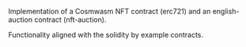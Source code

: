Implementation of a Cosmwasm NFT contract (erc721) and an english-auction contract (nft-auction).

Functionality aligned with the solidity by example contracts.
